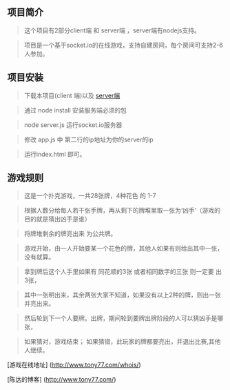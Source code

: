 项目简介
-----------------------------------
> 这个项目有2部分client端 和 server端 ，server端有nodejs支持。

> 项目是一个基于socket.io的在线游戏，支持自建房间，每个房间可支持2-6人参加。


项目安装
-----------------------------------
> 下载本项目(client 端)以及 [server端 ](https://github.com/chendatony31/whoisserver)

> 通过 node install 安装服务端必须的包

> node server.js 运行socket.io服务器

> 修改 app.js 中 第二行的ip地址为你的server的ip

> 运行index.html 即可。


游戏规则
-----------------------------------
> 这是一个扑克游戏，一共28张牌，4种花色 的 1-7 

> 根据人数分给每人若干张手牌，再从剩下的牌堆里取一张为‘凶手’（游戏的目的就是猜出凶手是谁）

> 将牌堆剩余的牌亮出来 为公共牌。

> 游戏开始，由一人开始要某一个花色的牌，其他人如果有则给出其中一张，没有就算。

> 拿到牌后这个人手里如果有 同花顺的3张 或者相同数字的三张 则一定要 出3张，

> 其中一张明出来，其余两张大家不知道，如果没有以上2种的牌，则出一张并亮出来。

> 然后轮到下一个人要牌。出牌，期间轮到要牌出牌阶段的人可以猜凶手是哪张，

> 如果猜对，游戏结束； 如果猜错，此玩家的牌都要亮出，并退出比赛,其他人继续。

[游戏在线地址] (http://www.tony77.com/whois/)


[陈达的博客] (http://www.tony77.com/)
